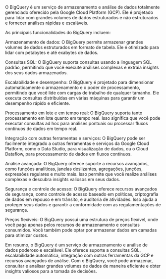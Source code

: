 O BigQuery é um serviço de armazenamento e análise de dados totalmente gerenciado oferecido pela Google Cloud Platform (GCP). Ele é projetado para lidar com grandes volumes de dados estruturados e não estruturados e fornecer análises rápidas e escaláveis.

As principais funcionalidades do BigQuery incluem:

Armazenamento de dados: O BigQuery permite armazenar grandes volumes de dados estruturados em formato de tabela. Ele é otimizado para lidar com petabytes e até exabytes de dados.

Consultas SQL: O BigQuery suporta consultas usando a linguagem SQL padrão, permitindo que você execute análises complexas e extraia insights dos seus dados armazenados.

Escalabilidade e desempenho: O BigQuery é projetado para dimensionar automaticamente o armazenamento e o poder de processamento, permitindo que você lide com cargas de trabalho de qualquer tamanho. Ele executa consultas distribuídas em várias máquinas para garantir um desempenho rápido e eficiente.

Processamento em lote e em tempo real: O BigQuery suporta tanto processamento em lote quanto em tempo real. Isso significa que você pode executar consultas ad hoc para análises pontuais ou processar fluxos contínuos de dados em tempo real.

Integração com outras ferramentas e serviços: O BigQuery pode ser facilmente integrado a outras ferramentas e serviços da Google Cloud Platform, como o Data Studio, para visualização de dados, ou o Cloud Dataflow, para processamento de dados em fluxos contínuos.

Análise avançada: O BigQuery oferece suporte a recursos avançados, como funções analíticas, janelas deslizantes, agregações, junções, expressões regulares e muito mais. Isso permite que você realize análises complexas e descubra insights valiosos em seus dados.

Segurança e controle de acesso: O BigQuery oferece recursos avançados de segurança, como controle de acesso baseado em políticas, criptografia de dados em repouso e em trânsito, e auditoria de atividades. Isso ajuda a proteger seus dados e garantir a conformidade com as regulamentações de segurança.

Preços flexíveis: O BigQuery possui uma estrutura de preços flexível, onde você paga apenas pelos recursos de armazenamento e consultas consumidos. Você também pode optar por armazenar dados em camadas para otimizar custos.

Em resumo, o BigQuery é um serviço de armazenamento e análise de dados poderoso e escalável. Ele oferece suporte a consultas SQL, escalabilidade automática, integração com outras ferramentas da GCP e recursos avançados de análise. Com o BigQuery, você pode armazenar, consultar e analisar grandes volumes de dados de maneira eficiente e obter insights valiosos para a tomada de decisões.